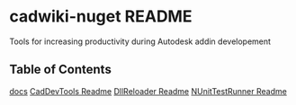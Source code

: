 # cadwiki-nuget README
Tools for increasing productivity during Autodesk addin developement

## Table of Contents  
[docs](https://github.com/cadwiki/cadwiki-nuget/tree/main/cadwiki-nuget/docs)
[CadDevTools Readme](https://github.com/cadwiki/cadwiki-nuget/blob/main/README.nuget.cadwiki.CadDevTools.md)
[DllReloader Readme](https://github.com/cadwiki/cadwiki-nuget/blob/main/README.nuget.cadwiki.DllReloader.md)
[NUnitTestRunner Readme](https://github.com/cadwiki/cadwiki-nuget/blob/main/README.nuget.cadwiki.NUnitTestRunner.md)